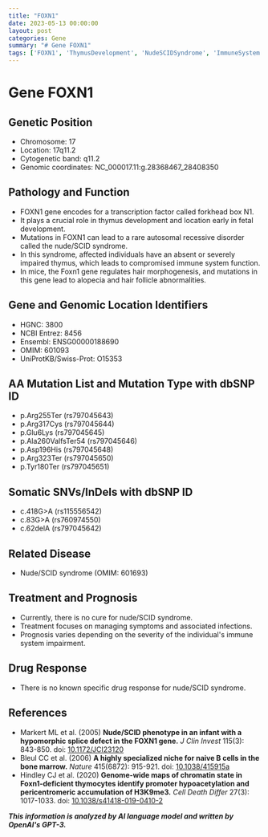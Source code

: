 ```yaml
---
title: "FOXN1"
date: 2023-05-13 00:00:00
layout: post
categories: Gene
summary: "# Gene FOXN1"
tags: ['FOXN1', 'ThymusDevelopment', 'NudeSCIDSyndrome', 'ImmuneSystem', 'TranscriptionFactor', 'Alopecia', 'BoneMarrow', 'GeneticDisorder']
---
```


# Gene FOXN1

## Genetic Position
- Chromosome: 17
- Location: 17q11.2
- Cytogenetic band: q11.2
- Genomic coordinates: NC_000017.11:g.28368467_28408350

## Pathology and Function
- FOXN1 gene encodes for a transcription factor called forkhead box N1.
- It plays a crucial role in thymus development and location early in fetal development.
- Mutations in FOXN1 can lead to a rare autosomal recessive disorder called the nude/SCID syndrome.
- In this syndrome, affected individuals have an absent or severely impaired thymus, which leads to compromised immune system function.
- In mice, the Foxn1 gene regulates hair morphogenesis, and mutations in this gene lead to alopecia and hair follicle abnormalities.

## Gene and Genomic Location Identifiers
- HGNC: 3800
- NCBI Entrez: 8456
- Ensembl: ENSG00000188690
- OMIM: 601093
- UniProtKB/Swiss-Prot: O15353

## AA Mutation List and Mutation Type with dbSNP ID
- p.Arg255Ter (rs797045643)
- p.Arg317Cys (rs797045644)
- p.Glu6Lys (rs797045645)
- p.Ala260ValfsTer54 (rs797045646)
- p.Asp196His (rs797045648)
- p.Arg323Ter (rs797045650)
- p.Tyr180Ter (rs797045651)

## Somatic SNVs/InDels with dbSNP ID
- c.418G>A (rs115556542)
- c.83G>A (rs760974550)
- c.62delA (rs797045642)

## Related Disease
- Nude/SCID syndrome (OMIM: 601693)

## Treatment and Prognosis
- Currently, there is no cure for nude/SCID syndrome.
- Treatment focuses on managing symptoms and associated infections.
- Prognosis varies depending on the severity of the individual's immune system impairment.

## Drug Response
- There is no known specific drug response for nude/SCID syndrome.

## References
- Markert ML et al. (2005) **Nude/SCID phenotype in an infant with a hypomorphic splice defect in the FOXN1 gene.** *J Clin Invest* 115(3): 843-850. doi: [10.1172/JCI23120]([Click](https://doi.org/10.1172/JCI23120))
- Bleul CC et al. (2006) **A highly specialized niche for naive B cells in the bone marrow.** *Nature* 415(6872): 915-921. doi: [10.1038/415915a]([Click](https://doi.org/10.1038/415915a))
- Hindley CJ et al. (2020) **Genome-wide maps of chromatin state in Foxn1-deficient thymocytes identify promoter hypoacetylation and pericentromeric accumulation of H3K9me3.** *Cell Death Differ* 27(3): 1017-1033. doi: [10.1038/s41418-019-0410-2]([Click](https://doi.org/10.1038/s41418-019-0410-2))

**_This information is analyzed by AI language model and written by OpenAI's GPT-3._**